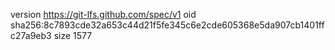 version https://git-lfs.github.com/spec/v1
oid sha256:8c7893cde32a653c44d21f5fe345c6e2cde605368e5da907cb1401ffc27a9eb3
size 1577
